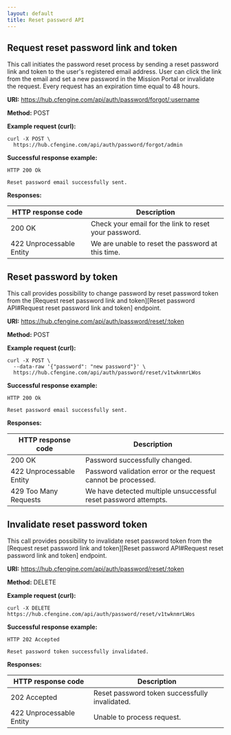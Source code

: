 ```yaml
---
layout: default
title: Reset password API
---
```


## Request reset password link and token

This call initiates the password reset process by sending a reset password
link and token to the user's registered email address. User can click the link from the email
and set a new password in the Mission Portal or invalidate the request.
Every request has an expiration time equal to 48 hours.

**URI:** https://hub.cfengine.com/api/auth/password/forgot/:username

**Method:** POST

**Example request (curl):**

```console
curl -X POST \
  https://hub.cfengine.com/api/auth/password/forgot/admin
```

**Successful response example:**

```
HTTP 200 Ok

Reset password email successfully sent.
```

**Responses:**

| HTTP response code       | Description                                                   |
|--------------------------|---------------------------------------------------------------|
| 200 OK                   | Check your email for the link to reset your password.         |
| 422 Unprocessable Entity | We are unable to reset the password at this time.             |

## Reset password by token

This call provides possibility to change password by reset password token
from the [Request reset password link and token][Reset password API#Request reset password link and token] endpoint.

**URI:** https://hub.cfengine.com/api/auth/password/reset/:token

**Method:** POST

**Example request (curl):**

```console
curl -X POST \
  --data-raw '{"password": "new password"}' \
  https://hub.cfengine.com/api/auth/password/reset/v1twknmrLWos
```

**Successful response example:**

```
HTTP 200 Ok

Reset password email successfully sent.
```

**Responses:**

| HTTP response code       | Description                                                     |
|--------------------------|-----------------------------------------------------------------|
| 200 OK                   | Password successfully changed.                                  |
| 422 Unprocessable Entity | Password validation error or the request cannot be processed.   |
| 429 Too Many Requests    | We have detected multiple unsuccessful reset password attempts. |

## Invalidate reset password token

This call provides possibility to invalidate reset password token
from the [Request reset password link and token][Reset password API#Request reset password link and token] endpoint.

**URI:** https://hub.cfengine.com/api/auth/password/reset/:token

**Method:** DELETE

**Example request (curl):**

```console
curl -X DELETE  https://hub.cfengine.com/api/auth/password/reset/v1twknmrLWos
```

**Successful response example:**

```
HTTP 202 Accepted

Reset password token successfully invalidated.
```

**Responses:**

| HTTP response code       | Description                                    |
|--------------------------|------------------------------------------------|
| 202 Accepted             | Reset password token successfully invalidated. |
| 422 Unprocessable Entity | Unable to process request.                     |
